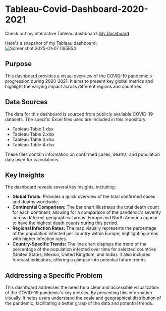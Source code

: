 # Tableau-Covid-Dashboard-2020-2021

Check out my interactive Tableau dashboard:
[My Dashboard]([https://public.tableau.com/shared/your_dashboard_link](https://public.tableau.com/app/profile/loren.anne.talete/viz/shared/Q26SXDNF6))


Here's a snapshot of my Tableau dashboard:
![Screenshot 2025-01-07 095854](https://github.com/user-attachments/assets/2256fd6d-9180-4266-8680-37c0365a6e84)

## Purpose

This dashboard provides a visual overview of the COVID-19 pandemic's progression during 2020-2021. It aims to present key global metrics and highlight the varying impact across different regions and countries.

## Data Sources

The data for this dashboard is sourced from publicly available COVID-19 datasets. The specific Excel files used are included in this repository:

* Tableau Table 1.xlsx
* Tableau Table 2.xlsx
* Tableau Table 3.xlsx
* Tableau Table 4.xlsx


These files contain information on confirmed cases, deaths, and population data used for calculations.

## Key Insights

The dashboard reveals several key insights, including:

* **Global Totals:** Provides a quick overview of the total confirmed cases and deaths worldwide.
* **Continental Comparison:**  The bar chart illustrates the total death count for each continent, allowing for a comparison of the pandemic's severity across different geographical areas. Europe and North America appear to have the highest death counts during this period.
* **Regional Infection Rates:** The map visually represents the percentage of the population infected per country within Europe, highlighting areas with higher infection rates.
* **Country-Specific Trends:** The line chart displays the trend of the percentage of the population infected over time for selected countries (United States, Mexico, United Kingdom, and India). It also includes forecast indicators, offering a glimpse into potential future trends.

## Addressing a Specific Problem

This dashboard addresses the need for a clear and accessible visualization of the COVID-19 pandemic's key metrics. By presenting this information visually, it helps users understand the scale and geographical distribution of the pandemic, facilitating a better grasp of the data and potential trends.
